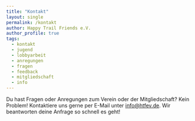 ```yaml
---
title: "Kontakt"
layout: single
permalink: /kontakt
author: Happy Trail Friends e.V.
author_profile: true
tags:
  - kontakt
  - jugend
  - lobbyarbeit
  - anregungen
  - fragen
  - feedback
  - mitgliedschaft
  - info
---
```


Du hast Fragen oder Anregungen zum Verein oder der Mitgliedschaft? Kein Problem! Kontaktiere uns gerne per E-Mail unter [info@htfev.de](mailto:info@htfev.de). Wir beantworten deine Anfrage so schnell es geht!